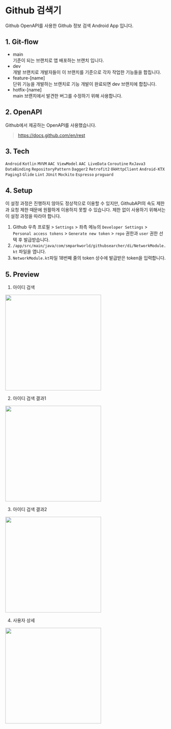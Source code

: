 # Github 검색기
Github OpenAPI를 사용한 Github 정보 검색 Android App 입니다.

## 1. Git-flow
- main<br>
기준이 되는 브랜치로 앱 배포하는 브랜치 입니다.
- dev<br>
개발 브랜치로 개발자들이 이 브랜치를 기준으로 각자 작업한 기능들을 합칩니다.
- feature-[name]<br>
단위 기능을 개발하는 브랜치로 기능 개발이 완료되면 dev 브랜치에 합칩니다.
- hotfix-[name]<br>
main 브랜치에서 발견한 버그를 수정하기 위해 사용합니다.


## 2. OpenAPI
Github에서 제공하는 OpenAPI를 사용했습니다.<br>
>https://docs.github.com/en/rest

## 3. Tech
`Android` `Kotlin` `MVVM` `AAC ViewModel` `AAC LiveData` `Coroutine` `RxJava3` `DataBinding` `RepositoryPattern` `Dagger2` `Retrofit2` `OkHttpClient` `Android-KTX` `Paging3` `Glide` `Lint` `JUnit` `Mockito` `Espresso` `proguard`

## 4. Setup
이 설정 과정은 진행하지 않아도 정상적으로 이용할 수 있지만, GithubAPI의 속도 제한과 요청 제한 때문에 원활하게 이용하지 못할 수 있습니다. 제한 없이 사용하기 위해서는 이 설정 과정을 따라야 합니다.
1. Github 우측 프로필 > `Settings` > 좌측 메뉴의 `Developer Settings` > `Personal access tokens` > `Generate new token` > `repo` 권한과 `user` 권한 선택 후 발급받습니다.
2. `/app/src/main/java/com/smparkworld/githubsearcher/di/NetworkModule.kt` 파일을 엽니다.
3. `NetworkModule.kt`파일 18번째 줄의 token 상수에 발급받은 token을 입력합니다.

## 5. Preview
1. 아이디 검색
 <img src="https://user-images.githubusercontent.com/47319426/133830269-5ab45ec9-b779-4696-9229-0bec3f5a039c.jpg" width="300">

2. 아이디 검색 결과1
 <img src="https://user-images.githubusercontent.com/47319426/133830290-83786936-8906-40fc-b2a8-19e270a6439a.jpg" width="300">
 
3. 아이디 검색 결과2
 <img src="https://user-images.githubusercontent.com/47319426/133830296-6b56bf89-56f5-4efb-b4e8-3731277b89d9.jpg" width="300">

4. 사용자 상세
 <img src="https://user-images.githubusercontent.com/47319426/133830300-8f45319b-2036-4e10-b4f4-44dc2057650d.jpg" width="300">
 
